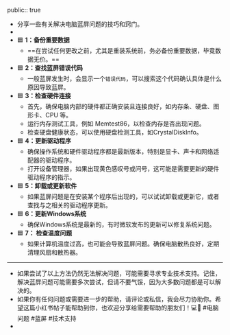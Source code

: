 public:: true

- 分享一些有关解决电脑蓝屏问题的技巧和窍门。
-
- 🟦 **1：备份重要数据**
	- ==在尝试任何更改之前，尤其是重装系统前，务必备份重要数据，毕竟数据无价。==
- 🟦 **2：查找蓝屏错误代码**
	- 一般蓝屏发生时，会显示一个`错误代码`，可以搜索这个代码确认具体是什么原因导致蓝屏。
- 🟦 **3：检查硬件连接**
	- 首先，确保电脑内部的硬件都正确安装且连接良好，如内存条、硬盘、图形卡、CPU 等。
	- 运行内存测试工具，例如 Memtest86，以检查内存是否出现问题。
	- 检查硬盘健康状态，可以使用硬盘检测工具，如CrystalDiskInfo。
- 🟦 **4：更新驱动程序**
	- 确保操作系统和硬件驱动程序都是最新版本，特别是显卡、声卡和网络适配器的驱动程序。
	- 打开设备管理器，如果出现黄色感叹号或问号，这可能是需要更新的硬件驱动程序的指示。
- 🟦 **5：卸载或更新软件**
	- 如果蓝屏问题是在安装某个程序后出现的，可以试试卸载或更新它，或者查找与之相关的驱动程序更新。
- 🟦 **6：更新Windows系统**
	- 确保Windows系统是最新的，有时微软发布的更新可以修复系统问题。
- 🟦 **7： 检查温度问题**
	- 如果计算机温度过高，也可能会导致蓝屏问题。确保电脑散热良好，定期清理风扇和散热器。
- ---
- 如果尝试了以上方法仍然无法解决问题，可能需要寻求专业技术支持。记住，解决蓝屏问题可能需要多次尝试，但请不要气馁，因为大多数问题都是可以解决的。
- 如果你有任何问题或需要进一步的帮助，请评论或私信，我会尽力协助你。希望这篇小红书帖子能帮助到你，也欢迎分享给需要帮助的朋友们！💻🔧 #电脑问题 #蓝屏 #技术支持
-